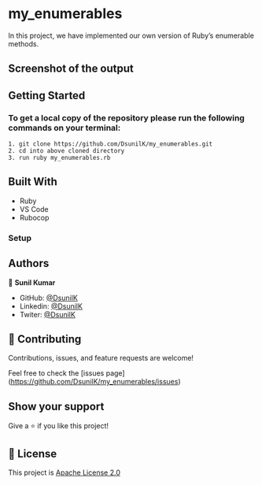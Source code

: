 # my_enumerables

In this project, we have implemented our own version of Ruby’s enumerable methods.

## Screenshot of the output

## Getting Started

### To get a local copy of the repository please run the following commands on your terminal:

    1. git clone https://github.com/DsunilK/my_enumerables.git
    2. cd into above cloned directory
    3. run ruby my_enumerables.rb

## Built With

- Ruby
- VS Code
- Rubocop

### Setup

## Authors

👤 **Sunil Kumar**

- GitHub: [@DsunilK](https://github.com/DsunilK)
- Linkedin: [@DsunilK](https://www.linkedin.com/in/dsunilk/)
- Twiter: [@DsunilK](https://twitter.com/D_sunil_K)

## 🤝 Contributing

Contributions, issues, and feature requests are welcome!

Feel free to check the [issues page]
(https://github.com/DsunilK/my_enumerables/issues)

## Show your support

Give a ⭐️ if you like this project!

## 📝 License

This project is [Apache License 2.0](https://github.com/DsunilK/my_enumerables/blob/main/LICENSE)
